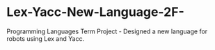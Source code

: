 # Lex-Yacc-New-Language-2F-
Programming Languages Term Project - Designed a new language for robots using Lex and Yacc.
